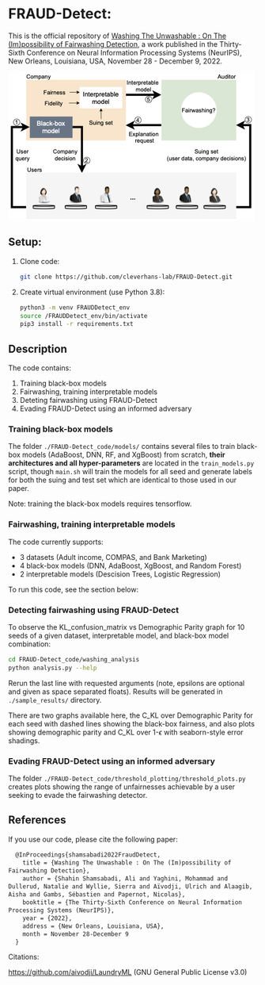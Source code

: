 # FRAUD-Detect:

This is the official repository of [Washing The Unwashable : On The (Im)possibility of Fairwashing Detection](https://nips.cc/Conferences/2022/Schedule?showEvent=54741), a work published in the Thirty-Sixth Conference on Neural Information Processing Systems (NeurIPS), New Orleans, Louisiana, USA, November 28 - December 9, 2022.<br>

![BlockDiagram](FRAUD-Detect.png)

## Setup:
1. Clone code:

    ```bash
    git clone https://github.com/cleverhans-lab/FRAUD-Detect.git 
    ```

2. Create virtual environment (use Python 3.8):

    ```bash
    python3 -m venv FRAUDDetect_env 
    source /FRAUDDetect_env/bin/activate
    pip3 install -r requirements.txt
    ```
    
## Description
The code contains: 
1. Training black-box models
2. Fairwashing, training interpretable models
3. Deteting fairwashing using FRAUD-Detect
4. Evading FRAUD-Detect using an informed adversary


### Training black-box models
The folder `./FRAUD-Detect_code/models/` contains several files to train
black-box models (AdaBoost, DNN, RF, and XgBoost) from scratch, **their
architectures and all hyper-parameters** are located in the `train_models.py` 
script, though `main.sh` will train the models for all seed and generate 
labels for both the suing and test set which are identical to those used
in our paper.

Note: training the black-box models requires tensorflow.

### Fairwashing, training interpretable models
The code currently supports:

- 3 datasets (Adult income, COMPAS, and Bank Marketing)
- 4 black-box models (DNN, AdaBoost, XgBoost, and Random Forest)
- 2 interpretable models (Descision Trees, Logistic Regression)

To run this code, see the section below:

### Detecting fairwashing using FRAUD-Detect
To observe the KL_confusion_matrix vs Demographic Parity
graph for 10 seeds of a given dataset, interpretable model,
and black-box model combination:

```bash
cd FRAUD-Detect_code/washing_analysis
python analysis.py --help
```

Rerun the last line with requested arguments (note, epsilons are 
optional and given as space separated floats).
Results will be generated in ``./sample_results/`` 
directory. 

There are two graphs available 
here, the C_KL over Demographic Parity for each seed with dashed lines 
showing the black-box fairness, and also plots showing demographic 
parity and C_KL over 1-$\epsilon$ with seaborn-style error shadings. 

### Evading FRAUD-Detect using an informed adversary
The folder `./FRAUD-Detect_code/threshold_plotting/threshold_plots.py`
creates plots showing the range of unfairnesses achievable by a
user seeking to evade the fairwashing detector. 

## References
If you use our code, please cite the following paper:

      @InProceedings{shamsabadi2022FraudDetect,
        title = {Washing The Unwashable : On The (Im)possibility of Fairwashing Detection},
        author = {Shahin Shamsabadi, Ali and Yaghini, Mohammad and Dullerud, Natalie and Wyllie, Sierra and Aïvodji, Ulrich and Alaagib, Aisha and Gambs, Sébastien and Papernot, Nicolas},
        booktitle = {The Thirty-Sixth Conference on Neural Information Processing Systems (NeurIPS)},
        year = {2022},
        address = {New Orleans, Louisiana, USA},
        month = November 28-December 9
      }

Citations: 

https://github.com/aivodji/LaundryML (GNU General Public License v3.0)




